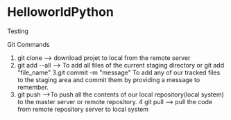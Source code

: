 # HelloworldPython
Testing

Git Commands

1. git clone --> download projet to local from the remote server
2. git add --all --> To add all files of the current staging directory
 or git add "file_name"
3.git commit -m "message" To add any of our tracked files to the staging area and commit them by providing a message to remember.
4. git push  -->To push all the contents of our local repository(local system) to the master server or remote repository.
4 git pull --> pull the code from remote repository server to local system